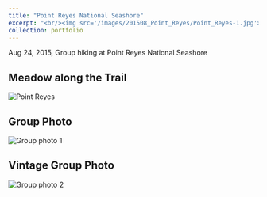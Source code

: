 ```yaml
---
title: "Point Reyes National Seashore"
excerpt: "<br/><img src='/images/201508_Point_Reyes/Point_Reyes-1.jpg'>"
collection: portfolio
---
```


Aug 24, 2015, Group hiking at Point Reyes National Seashore

## Meadow along the Trail
![Point Reyes](/images/201508_Point_Reyes/Point_Reyes-1.jpg)

## Group Photo 
![Group photo 1](/images/201508_Point_Reyes/Point_Reyes-2.jpg)

## Vintage Group Photo 
![Group photo 2](/images/201508_Point_Reyes/Point_Reyes-3.jpg)
